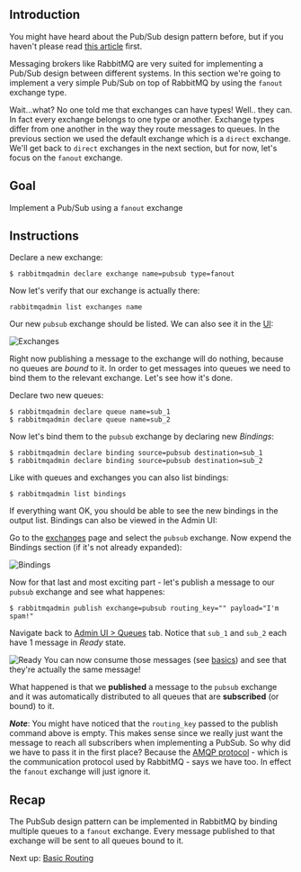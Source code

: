 ## Introduction

You might have heard about the Pub/Sub design pattern before, but if you haven't please read [this article](https://abdulapopoola.com/2013/03/12/design-patterns-pub-sub-explained/) first. 

Messaging brokers like RabbitMQ are very suited for implementing a Pub/Sub design between different systems. In this section we're going to implement a very simple Pub/Sub on top of RabbitMQ by using the `fanout` exchange type.

Wait...what? No one told me that exchanges can have types! Well.. they can. In fact every exchange belongs to one type or another. Exchange types differ from one another in the way they route messages to queues. In the previous section we used the default exchange which is a `direct` exchange. We'll get back to `direct` exchanges in the next section, but for now, let's focus on the `fanout` exchange.

## Goal

Implement a Pub/Sub using a `fanout` exchange

## Instructions

Declare a new exchange:

```
$ rabbitmqadmin declare exchange name=pubsub type=fanout
```

Now let's verify that our exchange is actually there:

```
rabbitmqadmin list exchanges name
```

Our new `pubsub` exchange should be listed. We can also see it in the [UI](http://localhost:15672/#/exchanges):

![Exchanges](/images/pubsub/mgmt-1.png)  

Right now publishing a message to the exchange will do nothing, because no queues are _bound_ to it. In order to get messages into queues we need to bind them to the relevant exchange. Let's see how it's done.

Declare two new queues:

```
$ rabbitmqadmin declare queue name=sub_1
$ rabbitmqadmin declare queue name=sub_2
```

Now let's bind them to the `pubsub` exchange by declaring new *Bindings*:

```
$ rabbitmqadmin declare binding source=pubsub destination=sub_1
$ rabbitmqadmin declare binding source=pubsub destination=sub_2
```

Like with queues and exchanges you can also list bindings:

```
$ rabbitmqadmin list bindings
```

If everything want OK, you should be able to see the new bindings in the output list. Bindings can also be viewed in the Admin UI:

Go to the [exchanges](http://localhost:15672/#/exchanges) page and select the `pubsub` exchange. Now expend the Bindings section (if it's not already expanded):

![Bindings](/images/pubsub/mgmt-2.png)  

Now for that last and most exciting part - let's publish a message to our `pubsub` exchange and see what happenes:

```
$ rabbitmqadmin publish exchange=pubsub routing_key="" payload="I'm spam!"
```

Navigate back to [Admin UI > Queues](http://localhost:15672/#/queues) tab. Notice that `sub_1` and `sub_2` each have 1 message in _Ready_ state.

![Ready](/images/pubsub/mgmt-3.png)
You can now consume those messages (see [basics](basics.md)) and see that they're actually the same message!

What happened is that we **published** a message to the `pubsub` exchange and it was automatically distributed to all queues that are **subscribed** (or bound) to it. 

***Note***: You might have noticed that the `routing_key` passed to the publish command above is empty. This makes sense since we really just want the message to reach all subscribers when implementing a PubSub. So why did we have to pass it in the first place? Because the [AMQP protocol](https://www.rabbitmq.com/resources/specs/amqp0-9-1.pdf) - which is the communication protocol used by RabbitMQ - says we have too. In effect the `fanout` exchange will just ignore it.

## Recap

The PubSub design pattern can be implemented in RabbitMQ by binding multiple queues to a `fanout` exchange. Every message published to that exchange will be sent to all queues bound to it.

Next up: [Basic Routing](basicrouting.md)

